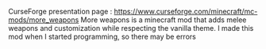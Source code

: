 CurseForge presentation page : https://www.curseforge.com/minecraft/mc-mods/more_weapons
More weapons is a minecraft mod that adds melee weapons and customization while respecting the vanilla theme.
I made this mod when I started programming, so there may be errors
